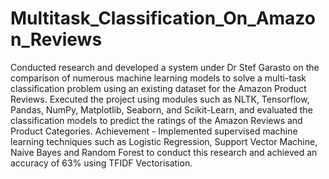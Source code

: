 # Multitask_Classification_On_Amazon_Reviews
Conducted research and developed a system under Dr Stef Garasto on the comparison of numerous machine learning models to solve a multi-task classification problem using an existing dataset for the Amazon Product Reviews.
Executed the project using modules such as NLTK, Tensorflow, Pandas, NumPy, Matplotlib, Seaborn, and Scikit-Learn, and evaluated the classification models to predict the ratings of the Amazon Reviews and Product Categories. 
Achievement - Implemented supervised machine learning techniques such as Logistic Regression, Support Vector Machine, Naive Bayes and Random Forest to conduct this research and achieved an accuracy of 63% using TFIDF Vectorisation. 
